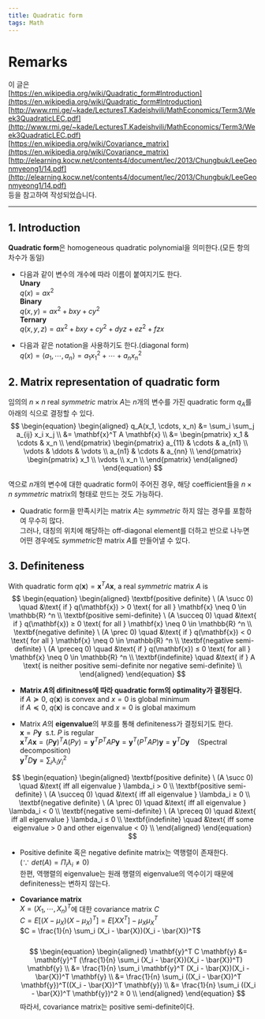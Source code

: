 ```yaml
---
title: Quadratic form
tags: Math
---
```


# Remarks
이 글은 <br>
[https://en.wikipedia.org/wiki/Quadratic_form#Introduction](https://en.wikipedia.org/wiki/Quadratic_form#Introduction) <br>
[http://www.rmi.ge/~kade/LecturesT.Kadeishvili/MathEconomics/Term3/Week3QuadraticLEC.pdf](http://www.rmi.ge/~kade/LecturesT.Kadeishvili/MathEconomics/Term3/Week3QuadraticLEC.pdf) <br>
[https://en.wikipedia.org/wiki/Covariance_matrix](https://en.wikipedia.org/wiki/Covariance_matrix) <br>
[http://elearning.kocw.net/contents4/document/lec/2013/Chungbuk/LeeGeonmyeong1/14.pdf](http://elearning.kocw.net/contents4/document/lec/2013/Chungbuk/LeeGeonmyeong1/14.pdf) <br>
등을 참고하여 작성되었습니다.

<!--more-->

---

## 1. Introduction
**Quadratic form**은 homogeneous quadratic polynomial을 의미한다.(모든 항의 차수가 동일) <br>

- 다음과 같이 변수의 개수에 따라 이름이 붙여지기도 한다. <br>
**Unary** <br>
$q(x) = ax^2$ <br>
**Binary** <br>
$q(x, y) = ax^2 + bxy + cy^2$ <br>
**Ternary** <br>
$q(x, y, z) = ax^2 + bxy + cy^2 + dyz + ez^2 + fzx$ <br>

- 다음과 같은 notation을 사용하기도 한다.(diagonal form) <br>
$q(x) = \langle a_1, \cdots, a_n \rangle = a_1x_1^2 + \cdots + a_nx_n^2$

## 2. Matrix representation of quadratic form
임의의 $n \times n$ real *symmetric* matrix $A$는 $n$개의 변수를 가진 quadratic form $q_A$를 아래의 식으로 결정할 수 있다. <br>
$$
\begin{equation}
\begin{aligned}
  q_A(x_1, \cdots, x_n) &= \sum_i \sum_j a_{ij} x_i x_j \\
  &= \mathbf{x}^T A \mathbf{x} \\
  &=
  \begin{pmatrix}
  x_1 & \cdots & x_n \\
  \end{pmatrix}
  \begin{pmatrix}
  a_{11} & \cdots & a_{n1} \\
  \vdots & \ddots & \vdots \\
  a_{n1} & \cdots & a_{nn} \\
  \end{pmatrix}
  \begin{pmatrix}
  x_1 \\
  \vdots \\
  x_n \\
  \end{pmatrix}
\end{aligned}
\end{equation}
$$

역으로 $n$개의 변수에 대한 quadratic form이 주어진 경우, 해당 coefficient들을 $n \times n$ *symmetric* matrix의 형태로 만드는 것도 가능하다. <br>

- Quadratic form을 만족시키는 matrix $A$는 *symmetric* 하지 않는 경우를 포함하여 무수히 많다. <br>
그러나, 대칭의 위치에 해당하는 off-diagonal element를 더하고 반으로 나누면 어떤 경우에도 *symmetric*한 matrix $A$를 만들어낼 수 있다.

## 3. Definiteness
With quadratic form $q(\mathbf{x}) = \mathbf{x}^T A \mathbf{x}$, a real *symmetric* matrix $A$ is
$$
\begin{equation}
\begin{aligned}
    \textbf{positive definite} \ (A \succ 0) \quad &\text{ if } q(\mathbf{x}) > 0 \text{ for all } \mathbf{x} \neq 0 \in \mathbb{R} ^n \\
    \textbf{positive semi-definite} \ (A \succeq 0) \quad &\text{ if } q(\mathbf{x}) ≥ 0 \text{ for all } \mathbf{x} \neq 0 \in \mathbb{R} ^n \\
    \textbf{negative definite} \ (A \prec 0) \quad &\text{ if } q(\mathbf{x}) < 0 \text{ for all } \mathbf{x} \neq 0 \in \mathbb{R} ^n \\
    \textbf{negative semi-definite} \ (A \preceq 0) \quad &\text{ if } q(\mathbf{x}) ≤ 0 \text{ for all } \mathbf{x} \neq 0 \in \mathbb{R} ^n \\
    \textbf{indefinite} \quad &\text{ if } A \text{ is neither positive semi-definite nor negative semi-definite}  \\
\end{aligned}
\end{equation}
$$

- **Matrix $A$의 difinitness에 따라 quadratic form의 optimality가 결정된다.** <br>
$\text{if } A \succeq 0, \ q(\mathbf{x}) \text{ is convex and } x=0 \text{ is global minimum}$ <br>
$\text{if } A \preceq 0, \ q(\mathbf{x}) \text{ is concave and } x=0 \text{ is global maximum}$

- Matrix $A$의 **eigenvalue**의 부호를 통해 definiteness가 결정되기도 한다. <br>
$\mathbf{x} = P\mathbf{y} \ \text{ s.t. } P \text{ is regular}$ <br>
$\mathbf{x}^T A \mathbf{x} = (P\mathbf{y})^T A (Py) = \mathbf{y}^T P^T A P \mathbf{y} = \mathbf{y}^T (P^TAP)\mathbf{y} = \mathbf{y}^TD\mathbf{y} \quad \text{(Spectral decomposition)}$ <br>
$\mathbf{y}^TD\mathbf{y} = \sum_i \lambda_i y_i^2$ <br>

$$
\begin{equation}
\begin{aligned}
    \textbf{positive definite} \ (A \succ 0) \quad &\text{ iff all eigenvalue } \lambda_i > 0 \\
    \textbf{positive semi-definite} \ (A \succeq 0) \quad &\text{ iff all eigenvalue } \lambda_i ≥ 0 \\
    \textbf{negative definite} \ (A \prec 0) \quad &\text{ iff all eigenvalue } \lambda_i < 0 \\
    \textbf{negative semi-definite} \ (A \preceq 0) \quad &\text{ iff all eigenvalue } \lambda_i ≤ 0 \\
    \textbf{indefinite} \quad &\text{ iff some eigenvalue > 0 and other eigenvalue < 0} \\
\end{aligned}
\end{equation}
$$

- Positive definite 혹은 negative definite matrix는 역행렬이 존재한다. $(\because \ det(A) = \Pi_i \lambda_i \neq 0)$ <br>
한편, 역행렬의 eigenvalue는 원래 행렬의 eigenvalue의 역수이기 때문에 definiteness는 변하지 않는다.

- **Covariance matrix** <br>
$X = (X_1, \cdots, X_n)^T$에 대한 covariance matrix $C$ <br>
$C = E[(X - \mu_X)(X - \mu_X)^T] = E[XX^T] - \mu_X\mu_X^T$ <br>
$C = \frac{1}{n} \sum_i (X_i - \bar{X})(X_i - \bar{X})^T$ <br><br>
$$
\begin{equation}
\begin{aligned}
    \mathbf{y}^T C \mathbf{y} &= \mathbf{y}^T (\frac{1}{n} \sum_i (X_i - \bar{X})(X_i - \bar{X})^T) \mathbf{y} \\
    &= \frac{1}{n} \sum_i \mathbf{y}^T (X_i - \bar{X})(X_i - \bar{X})^T \mathbf{y} \\
    &= \frac{1}{n} \sum_i ((X_i - \bar{X})^T \mathbf{y})^T((X_i - \bar{X})^T \mathbf{y}) \\
    &= \frac{1}{n} \sum_i ((X_i - \bar{X})^T \mathbf{y})^2 ≥ 0 \\
\end{aligned}
\end{equation}
$$
따라서, covariance matrix는 positive semi-definite이다. <br>
